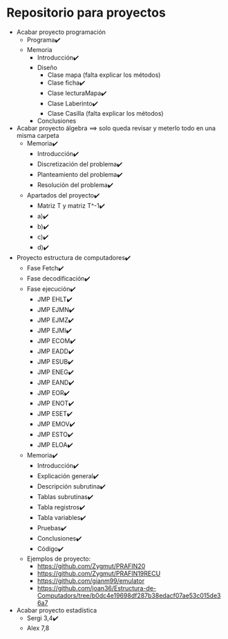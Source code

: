 # Repositorio para proyectos
- Acabar proyecto programación
   - Programa✔️
   - Memoria
      - Introducción✔️ 
      - Diseño
         - Clase mapa (falta explicar los métodos)
         - Clase ficha✔️
         - Clase lecturaMapa✔️
         - Clase Laberinto✔️
         - Clase Casilla (falta explicar los métodos)
      - Conclusiones
- Acabar proyecto álgebra ==> solo queda revisar y meterlo todo en una misma carpeta
   - Memoria✔️
      - Introducción✔️
      - Discretización del problema✔️
      - Planteamiento del problema✔️
      - Resolución del problema✔️
   - Apartados del proyecto✔️
      - Matriz T y matriz T^-1✔️
      - a)✔️
      - b)✔️
      - c)✔️
      - d)✔️
- Proyecto estructura de computadores✔️
   - Fase Fetch✔️
   - Fase decodificación✔️
   - Fase ejecución✔️
      - JMP EHLT✔️
      - JMP EJMN✔️
      - JMP EJMZ✔️
      - JMP EJMI✔️
      - JMP ECOM✔️
      - JMP EADD✔️
      - JMP ESUB✔️
      - JMP ENEG✔️
      - JMP EAND✔️
      - JMP EOR✔️
      - JMP ENOT✔️
      - JMP ESET✔️
      - JMP EMOV✔️
      - JMP ESTO✔️
      - JMP ELOA✔️
   - Memoria✔️
      - Introducción✔️
      - Explicación general✔️
      - Descripción subrutina✔️
      - Tablas subrutinas✔️
      - Tabla registros✔️
      - Tabla variables✔️
      - Pruebas✔️
      - Conclusiones✔️
      - Código✔️
   - Ejemplos de proyecto: 
      - https://github.com/Zygmut/PRAFIN20
      - https://github.com/Zygmut/PRAFIN19RECU
      - https://github.com/gianm99/emulator
      - https://github.com/joan36/Estructura-de-Computadors/tree/b0dc4e19698df287b38edacf07ae53c015de36a7
- Acabar proyecto estadística
   - Sergi 3,4✔️
   - Alex 7,8
